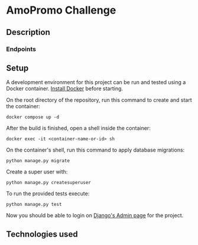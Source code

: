 # AmoPromo Challenge

## Description

### Endpoints

## Setup

A development environment for this project can be run and tested using a Docker container. [Install Docker](https://docs.docker.com/get-docker/) before starting.

On the root directory of the repository, run this command to create and start the container:
 ```
docker compose up -d
 ```

After the build is finished, open a shell inside the container:

 ```
docker exec -it <container-name-or-id> sh
 ```

On the container's shell, run this command to apply database migrations:

 ```
python manage.py migrate
 ```

Create a super user with:

 ```
python manage.py createsuperuser
 ```

To run the provided tests execute:

 ```
python manage.py test
 ```

Now  you should be able to login on [Django's Admin page](http://127.0.0.1:8000/admin) for the project.


## Technologies used